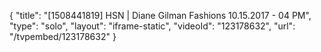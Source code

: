 {
    "title": "[1508441819] HSN | Diane Gilman Fashions 10.15.2017 - 04 PM",
    "type": "solo",
    "layout": "iframe-static",
    "videoId": "123178632",
    "url": "\/tvpembed\/123178632"
}